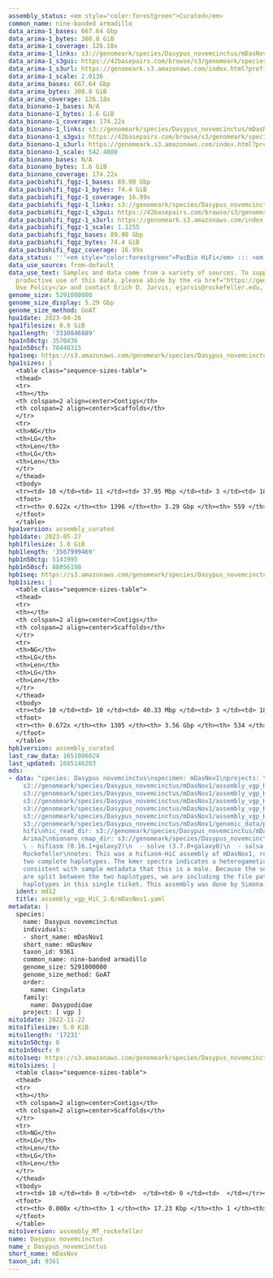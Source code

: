 ```yaml
---
assembly_status: <em style="color:forestgreen">Curated</em>
common_name: nine-banded armadillo
data_arima-1_bases: 667.64 Gbp
data_arima-1_bytes: 308.8 GiB
data_arima-1_coverage: 126.18x
data_arima-1_links: s3://genomeark/species/Dasypus_novemcinctus/mDasNov1/genomic_data/arima/<br>
data_arima-1_s3gui: https://42basepairs.com/browse/s3/genomeark/species/Dasypus_novemcinctus/mDasNov1/genomic_data/arima/
data_arima-1_s3url: https://genomeark.s3.amazonaws.com/index.html?prefix=species/Dasypus_novemcinctus/mDasNov1/genomic_data/arima/
data_arima-1_scale: 2.0136
data_arima_bases: 667.64 Gbp
data_arima_bytes: 308.8 GiB
data_arima_coverage: 126.18x
data_bionano-1_bases: N/A
data_bionano-1_bytes: 1.6 GiB
data_bionano-1_coverage: 174.22x
data_bionano-1_links: s3://genomeark/species/Dasypus_novemcinctus/mDasNov1/genomic_data/bionano/<br>
data_bionano-1_s3gui: https://42basepairs.com/browse/s3/genomeark/species/Dasypus_novemcinctus/mDasNov1/genomic_data/bionano/
data_bionano-1_s3url: https://genomeark.s3.amazonaws.com/index.html?prefix=species/Dasypus_novemcinctus/mDasNov1/genomic_data/bionano/
data_bionano-1_scale: 542.4080
data_bionano_bases: N/A
data_bionano_bytes: 1.6 GiB
data_bionano_coverage: 174.22x
data_pacbiohifi_fqgz-1_bases: 89.90 Gbp
data_pacbiohifi_fqgz-1_bytes: 74.4 GiB
data_pacbiohifi_fqgz-1_coverage: 16.99x
data_pacbiohifi_fqgz-1_links: s3://genomeark/species/Dasypus_novemcinctus/mDasNov1/genomic_data/pacbio_hifi/<br>
data_pacbiohifi_fqgz-1_s3gui: https://42basepairs.com/browse/s3/genomeark/species/Dasypus_novemcinctus/mDasNov1/genomic_data/pacbio_hifi/
data_pacbiohifi_fqgz-1_s3url: https://genomeark.s3.amazonaws.com/index.html?prefix=species/Dasypus_novemcinctus/mDasNov1/genomic_data/pacbio_hifi/
data_pacbiohifi_fqgz-1_scale: 1.1255
data_pacbiohifi_fqgz_bases: 89.90 Gbp
data_pacbiohifi_fqgz_bytes: 74.4 GiB
data_pacbiohifi_fqgz_coverage: 16.99x
data_status: '''<em style="color:forestgreen">PacBio HiFi</em> ::: <em style="color:forestgreen">Arima</em>'''
data_use_source: from-default
data_use_text: Samples and data come from a variety of sources. To support fair and
  productive use of this data, please abide by the <a href="https://genome10k.soe.ucsc.edu/data-use-policies/">Data
  Use Policy</a> and contact Erich D. Jarvis, ejarvis@rockefeller.edu, with any questions.
genome_size: 5291000000
genome_size_display: 5.29 Gbp
genome_size_method: GoAT
hpa1date: 2023-04-26
hpa1filesize: 0.9 GiB
hpa1length: '3310846889'
hpa1n50ctg: 3570436
hpa1n50scf: 78440315
hpa1seq: https://s3.amazonaws.com/genomeark/species/Dasypus_novemcinctus/mDasNov1/assembly_curated/mDasNov1.hap1.cur.20230426.fasta.gz
hpa1sizes: |
  <table class="sequence-sizes-table">
  <thead>
  <tr>
  <th></th>
  <th colspan=2 align=center>Contigs</th>
  <th colspan=2 align=center>Scaffolds</th>
  </tr>
  <tr>
  <th>NG</th>
  <th>LG</th>
  <th>Len</th>
  <th>LG</th>
  <th>Len</th>
  </tr>
  </thead>
  <tbody>
  <tr><td> 10 </td><td> 11 </td><td> 37.95 Mbp </td><td> 3 </td><td> 185.45 Mbp </td></tr><tr><td> 20 </td><td> 29 </td><td> 22.29 Mbp </td><td> 6 </td><td> 137.87 Mbp </td></tr><tr><td> 30 </td><td> 59 </td><td> 14.64 Mbp </td><td> 10 </td><td> 127.76 Mbp </td></tr><tr><td> 40 </td><td> 107 </td><td> 8.35 Mbp </td><td> 15 </td><td> 106.69 Mbp </td></tr><tr style="background-color:#cccccc;"><td> 50 </td><td> 205 </td><td style="background-color:#88ff88;"> 3.57 Mbp </td><td> 21 </td><td style="background-color:#88ff88;"> 78.44 Mbp </td></tr><tr><td> 60 </td><td> 551 </td><td> 0.52 Mbp </td><td> 30 </td><td> 32.36 Mbp </td></tr><tr><td> 70 </td><td> 0 </td><td>  </td><td> 0 </td><td>  </td></tr><tr><td> 80 </td><td> 0 </td><td>  </td><td> 0 </td><td>  </td></tr><tr><td> 90 </td><td> 0 </td><td>  </td><td> 0 </td><td>  </td></tr><tr><td> 100 </td><td> 0 </td><td>  </td><td> 0 </td><td>  </td></tr></tbody>
  <tfoot>
  <tr><th> 0.622x </th><th> 1396 </th><th> 3.29 Gbp </th><th> 559 </th><th> 3.31 Gbp </th></tr>
  </tfoot>
  </table>
hpa1version: assembly_curated
hpb1date: 2023-05-27
hpb1filesize: 1.0 GiB
hpb1length: '3567999469'
hpb1n50ctg: 5141995
hpb1n50scf: 88056198
hpb1seq: https://s3.amazonaws.com/genomeark/species/Dasypus_novemcinctus/mDasNov1/assembly_curated/mDasNov1.hap2.cur.20230527.fasta.gz
hpb1sizes: |
  <table class="sequence-sizes-table">
  <thead>
  <tr>
  <th></th>
  <th colspan=2 align=center>Contigs</th>
  <th colspan=2 align=center>Scaffolds</th>
  </tr>
  <tr>
  <th>NG</th>
  <th>LG</th>
  <th>Len</th>
  <th>LG</th>
  <th>Len</th>
  </tr>
  </thead>
  <tbody>
  <tr><td> 10 </td><td> 10 </td><td> 40.33 Mbp </td><td> 3 </td><td> 189.58 Mbp </td></tr><tr><td> 20 </td><td> 27 </td><td> 25.91 Mbp </td><td> 6 </td><td> 168.29 Mbp </td></tr><tr><td> 30 </td><td> 54 </td><td> 16.08 Mbp </td><td> 10 </td><td> 130.20 Mbp </td></tr><tr><td> 40 </td><td> 96 </td><td> 9.75 Mbp </td><td> 14 </td><td> 112.63 Mbp </td></tr><tr style="background-color:#cccccc;"><td> 50 </td><td> 169 </td><td style="background-color:#88ff88;"> 5.14 Mbp </td><td> 19 </td><td style="background-color:#88ff88;"> 88.06 Mbp </td></tr><tr><td> 60 </td><td> 327 </td><td> 1.98 Mbp </td><td> 26 </td><td> 63.09 Mbp </td></tr><tr><td> 70 </td><td> 0 </td><td>  </td><td> 0 </td><td>  </td></tr><tr><td> 80 </td><td> 0 </td><td>  </td><td> 0 </td><td>  </td></tr><tr><td> 90 </td><td> 0 </td><td>  </td><td> 0 </td><td>  </td></tr><tr><td> 100 </td><td> 0 </td><td>  </td><td> 0 </td><td>  </td></tr></tbody>
  <tfoot>
  <tr><th> 0.672x </th><th> 1305 </th><th> 3.56 Gbp </th><th> 534 </th><th> 3.57 Gbp </th></tr>
  </tfoot>
  </table>
hpb1version: assembly_curated
last_raw_data: 1651006024
last_updated: 1685146203
mds:
- data: "species: Dasypus novemcinctus\nspecimen: mDasNov1\nprojects: \n  - vgp\nhap1:
    s3://genomeark/species/Dasypus_novemcinctus/mDasNov1/assembly_vgp_HiC_2.0/evaluation/mDasNov1.HiC.hap1.20221115.fasta.gz\nhap2:
    s3://genomeark/species/Dasypus_novemcinctus/mDasNov1/assembly_vgp_HiC_2.0/evaluation/mDasNov1.HiC.hap2.20221115.fasta.gz\npretext_hap1:
    s3://genomeark/species/Dasypus_novemcinctus/mDasNov1/assembly_vgp_HiC_2.0/evaluation/hap1/pretext/mDasNov1_hap1__s2_heatmap.pretext\npretext_hap2:
    s3://genomeark/species/Dasypus_novemcinctus/mDasNov1/assembly_vgp_HiC_2.0/evaluation/hap2/pretext/mDasNov1_hap2__s2_heatmap.pretext\nkmer_spectra_img:
    s3://genomeark/species/Dasypus_novemcinctus/mDasNov1/assembly_vgp_HiC_2.0/evaluation/mDasNov1_png/\npacbio_read_dir:
    s3://genomeark/species/Dasypus_novemcinctus/mDasNov1/genomic_data/pacbio_hifi/\npacbio_read_type:
    hifi\nhic_read_dir: s3://genomeark/species/Dasypus_novemcinctus/mDasNov1/genomic_data/arima/\nhic_kit:
    Arima2\nbionano_cmap_dir: s3://genomeark/species/Dasypus_novemcinctus/mDasNov1/genomic_data/bionano/\npipeline:\n
    \ - hifiasm (0.16.1+galaxy2)\n  - solve (3.7.0+galaxy0)\n  - salsa (2.3+galaxy3)\nassembled_by_group:
    Rockefeller\nnotes: This was a hifiasm-HiC assembly of mDasNov1, resulting in
    two complete haplotypes. The kmer spectra indicates a heterogametic specimen,
    consistent with sample metadata that this is a male. Because the sex chromosomes
    are split between the two haplotypes, we are including the file paths for both
    haplotypes in this single ticket. This assembly was done by Simona Secomandi."
  ident: md12
  title: assembly_vgp_HiC_2.0/mDasNov1.yaml
metadata: |
  species:
    name: Dasypus novemcinctus
    individuals:
    - short_name: mDasNov1
    short_name: mDasNov
    taxon_id: 9361
    common_name: nine-banded armadillo
    genome_size: 5291000000
    genome_size_method: GoAT
    order:
      name: Cingulata
    family:
      name: Dasypodidae
    project: [ vgp ]
mito1date: 2022-11-22
mito1filesize: 5.0 KiB
mito1length: '17231'
mito1n50ctg: 0
mito1n50scf: 0
mito1seq: https://s3.amazonaws.com/genomeark/species/Dasypus_novemcinctus/mDasNov1/assembly_MT_rockefeller/mDasNov1.MT.20221122.fasta.gz
mito1sizes: |
  <table class="sequence-sizes-table">
  <thead>
  <tr>
  <th></th>
  <th colspan=2 align=center>Contigs</th>
  <th colspan=2 align=center>Scaffolds</th>
  </tr>
  <tr>
  <th>NG</th>
  <th>LG</th>
  <th>Len</th>
  <th>LG</th>
  <th>Len</th>
  </tr>
  </thead>
  <tbody>
  <tr><td> 10 </td><td> 0 </td><td>  </td><td> 0 </td><td>  </td></tr><tr><td> 20 </td><td> 0 </td><td>  </td><td> 0 </td><td>  </td></tr><tr><td> 30 </td><td> 0 </td><td>  </td><td> 0 </td><td>  </td></tr><tr><td> 40 </td><td> 0 </td><td>  </td><td> 0 </td><td>  </td></tr><tr style="background-color:#cccccc;"><td> 50 </td><td> 0 </td><td style="background-color:#ff8888;">  </td><td> 0 </td><td style="background-color:#ff8888;">  </td></tr><tr><td> 60 </td><td> 0 </td><td>  </td><td> 0 </td><td>  </td></tr><tr><td> 70 </td><td> 0 </td><td>  </td><td> 0 </td><td>  </td></tr><tr><td> 80 </td><td> 0 </td><td>  </td><td> 0 </td><td>  </td></tr><tr><td> 90 </td><td> 0 </td><td>  </td><td> 0 </td><td>  </td></tr><tr><td> 100 </td><td> 0 </td><td>  </td><td> 0 </td><td>  </td></tr></tbody>
  <tfoot>
  <tr><th> 0.000x </th><th> 1 </th><th> 17.23 Kbp </th><th> 1 </th><th> 17.23 Kbp </th></tr>
  </tfoot>
  </table>
mito1version: assembly_MT_rockefeller
name: Dasypus novemcinctus
name_: Dasypus_novemcinctus
short_name: mDasNov
taxon_id: 9361
---
```

